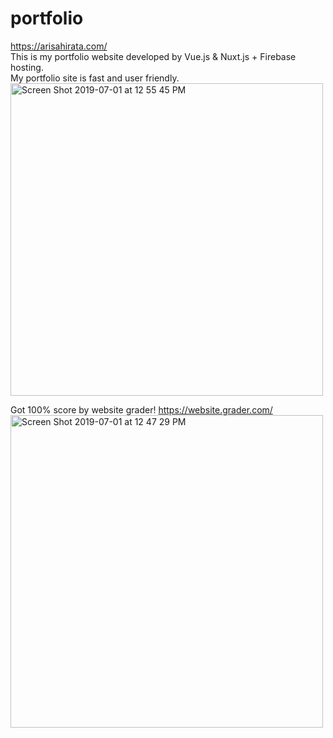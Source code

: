 # portfolio
https://arisahirata.com/<br>
This is my portfolio website developed by Vue.js & Nuxt.js + Firebase hosting.<br>
My portfolio site is fast and user friendly.<br>
<img width="500" alt="Screen Shot 2019-07-01 at 12 55 45 PM" src="https://user-images.githubusercontent.com/32582917/60462987-988f3a80-9bff-11e9-8e2e-df9d93dc3603.png">
<br>

Got 100% score by website grader! https://website.grader.com/
<br>
<img width="500" alt="Screen Shot 2019-07-01 at 12 47 29 PM" src="https://user-images.githubusercontent.com/32582917/60462626-ac866c80-9bfe-11e9-972a-8e210285fe4d.png">
<br>

